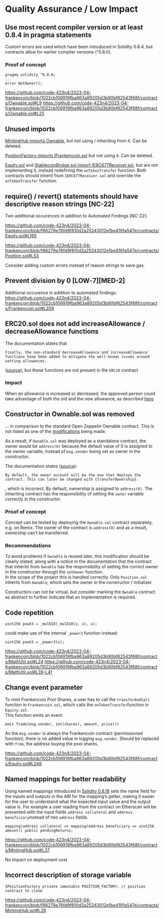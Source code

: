 # Quality Assurance / Low Impact

## Use most recent compiler version or at least 0.8.4 in pragma statements

Custom errors are used which have been introduced in Solidity 0.8.4, but contracts allow for earlier compiler versions (^0.8.0).

### Proof of concept

```
pragma solidity ^0.8.0;
...
error NotOwner();
```

https://github.com/code-423n4/2023-04-frankencoin/blob/1022cb106919fba963a89205d3b90bf62543f68f/contracts/Ownable.sol#L9
https://github.com/code-423n4/2023-04-frankencoin/blob/1022cb106919fba963a89205d3b90bf62543f68f/contracts/Ownable.sol#L25

## Unused imports

[MintingHub imports Ownable](https://github.com/code-423n4/2023-04-frankencoin/blob/f86279e76fd9f810d2a25243012e1be4191a547e/contracts/MintingHub.sol#L7), but not using / inheriting from it. Can be deleted.

[PositionFactory imports IFrankencoin.sol](https://github.com/code-423n4/2023-04-frankencoin/blob/f86279e76fd9f810d2a25243012e1be4191a547e/contracts/PositionFactory.sol#L5) but not using it. Can be deleted.

[Equity.sol](https://github.com/code-423n4/2023-04-frankencoin/blob/1022cb106919fba963a89205d3b90bf62543f68f/contracts/Equity.sol#L7) and [StablecoinBridge.sol import IERC677Receiver.sol](https://github.com/code-423n4/2023-04-frankencoin/blob/1022cb106919fba963a89205d3b90bf62543f68f/contracts/StablecoinBridge.sol#L6), but are not implementing it, instead redefining the `onTokenTransfer` function. Both contracts should inherit from `IERC677Receiver.sol` and override the `onTokenTransfer` function.

## require() / revert() statements should have descriptive reason strings [NC-22]

Two additional occurences in addition to Automated Findings [NC-22]:

https://github.com/code-423n4/2023-04-frankencoin/blob/f86279e76fd9f810d2a25243012e1be4191a547e/contracts/Equity.sol#L195

https://github.com/code-423n4/2023-04-frankencoin/blob/f86279e76fd9f810d2a25243012e1be4191a547e/contracts/Position.sol#L53

Consider adding custom errors instead of reason strings to save gas.

## Prevent division by 0 [LOW‑7][MED-2]

Additional occurence in addition to automated findings:  
https://github.com/code-423n4/2023-04-frankencoin/blob/1022cb106919fba963a89205d3b90bf62543f68f/contracts/Frankencoin.sol#L209

## ERC20.sol does not add increaseAllowance / decreaseAllowance functions

The documentation states that 
```
Finally, the non-standard`decreaseAllowance`and`increaseAllowance` functions have been added to mitigate the well-known issues around setting allowances.
```
([source](https://github.com/code-423n4/2023-04-frankencoin/blob/1022cb106919fba963a89205d3b90bf62543f68f/contracts/ERC20.sol#L36-L38)), but these functions are not present in the `ERC20` contract

### Impact

When an allowance is increased or decreased, the approved person could take advantage of both the old and the new allowance, as described [here](https://docs.google.com/document/d/1YLPtQxZu1UAvO9cZ1O2RPXBbT0mooh4DYKjA_jp-RLM/edit)

## Constructor in Ownable.sol was removed

... in comparison to the standard Open Zeppelin Ownable contract. This is not listed as one of the [modifications](https://github.com/code-423n4/2023-04-frankencoin/blob/1022cb106919fba963a89205d3b90bf62543f68f/contracts/Ownable.sol#L5-L7) being made.

As a result, if `Ownable.sol` was deployed as a standalone contract, the owner would be `address(0)` because the default value of 0 is assigned to the owner variable, instead of `msg.sender` being set as owner in the constructor.

The documentation states ([source](https://github.com/OpenZeppelin/openzeppelin-contracts/blob/8d633cb7d169f2f8595b273660b00b69e845c2fe/contracts/access/Ownable.sol#L13-L14)):
```
By default, the owner account will be the one that deploys the contract. This can later be changed with {transferOwnership}.
``` 
, which is incorrect. By default, ownership is assigned to `address(0)`. The inheriting contract has the responsibility of setting the `owner` variable correctly in the constructor.

### Proof of concept

Concept can be tested by deploying the `Ownable.sol` contract separately, e.g. on Remix. The owner of the contract is `address(0)` and as a result, ownership can't be transferred.

### Recommendations

To avoid problems if `Ownable` is reused later, this modification should be clearly stated, along with a notice in the documentation that the contract that inherits from `Ownable` has the responsibility of setting the correct owner in the constructor through the `setOwner` function.  
In the scope of the project this is handled correctly. Only `Position.sol` inherits from `Ownable`, which sets the owner in the constructor / initializer.

Constructors can not be virtual, but consider marking the `Ownable` contract as abstract to further indicate that an implementation is required.

## Code repetition

```
uint256 powX3 = _mulD18(_mulD18(x, x), x);
``` 
could make use of the internal `_power3` function instead:  
```
uint256 powX3 = _power3(x);
```

https://github.com/code-423n4/2023-04-frankencoin/blob/1022cb106919fba963a89205d3b90bf62543f68f/contracts/MathUtil.sol#L24
https://github.com/code-423n4/2023-04-frankencoin/blob/1022cb106919fba963a89205d3b90bf62543f68f/contracts/MathUtil.sol#L39-L41

## Change event parameter

To mint Frankencoin Pool Shares, a user has to call the `transferAndCall` function in `Frankencoin.sol`, which calls the `onTokenTransfer`function in `Equity.sol`.  
This function emits an event  
```
emit Trade(msg.sender, int(shares), amount, price())
```  
As the `msg.sender` is always the Frankencoin contract (permissioned function), there is no added value in logging `msg.sender`. Should be replaced with `from`, the address buying the pool shares.

https://github.com/code-423n4/2023-04-frankencoin/blob/1022cb106919fba963a89205d3b90bf62543f68f/contracts/Equity.sol#L249

## Named mappings for better readability

Using named mappings introduced in [Solidity 0.8.18](https://docs.soliditylang.org/en/v0.8.18/types.html#mapping-types) sets the name field for the inputs and outputs in the ABI for the mapping’s getter, making it easier for the user to understand what the expected input value and the output value is. For example a user reading from the contract on Etherscan will be presented with the input fields `address collateral` and `address beneficiary`instead of two `address` fields.

```
mapping(address collateral => mapping(address beneficiary => uint256 amount)) public pendingReturns;
```

https://github.com/code-423n4/2023-04-frankencoin/blob/1022cb106919fba963a89205d3b90bf62543f68f/contracts/MintingHub.sol#L37

No impact on deployment cost

## Incorrect description of storage variable

```
IPositionFactory private immutable POSITION_FACTORY; // position contract to clone
```

https://github.com/code-423n4/2023-04-frankencoin/blob/f86279e76fd9f810d2a25243012e1be4191a547e/contracts/MintingHub.sol#L28
